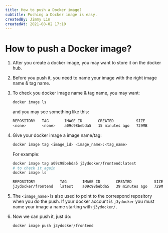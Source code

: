```yaml
---
title: How to push a Docker image?
subtitle: Pushing a Docker image is easy.
createdBy: Jimmy Lin
createdAt: 2021-08-02 17:10
---
```


# How to push a Docker image?

1. After you create a docker image, you may want to store it on the docker hub.
2. Before you push it, you need to name your image with the right image name & tag name.
3. To check you docker image name & tag name, you may want:

   ```bash
   docker image ls
   ```

   and you may see something like this:

   ```bash
   REPOSITORY   TAG       IMAGE ID       CREATED          SIZE
   <none>       <none>    a09c98bebda5   15 minutes ago   729MB
   ```

4. Give your docker image a image name/tag:

   ```bash
   docker image tag <image_id> <image_name>:<tag_name>
   ```

   For example:

   ```bash
   docker image tag a09c98bebda5 j3ydocker/frontend:latest
   # to check it again
   docker image ls

   REPOSITORY           TAG       IMAGE ID       CREATED          SIZE
   j3ydocker/frontend   latest    a09c98bebda5   39 minutes ago   729MB
   ```

5. The `<image_name>` is also used to point to the correspond repository when you do the push. If your docker account is `j3ydocker` you must name your image a name starting with `j3ydocker/.`
6. Now we can push it, just do:

   ```bash
   docker image push j3ydocker/frontend
   ```
